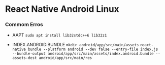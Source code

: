 # React Native Android Linux

### Commom Erros

- AAPT
	```sudo apt install lib32stdc++6 lib32z1```

- INDEX.ANDROID.BUNDLE
	```mkdir android/app/src/main/assets```
	```react-native bundle --platform android --dev false --entry-file index.js --bundle-output android/app/src/main/assets/index.android.bundle --assets-dest android/app/src/main/res```

